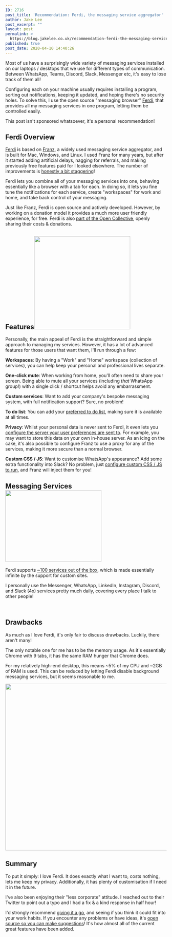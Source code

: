 ```yaml
---
ID: 2716
post_title: 'Recommendation: Ferdi, the messaging service aggregator'
author: Jake Lee
post_excerpt: ""
layout: post
permalink: >
  https://blog.jakelee.co.uk/recommendation-ferdi-the-messaging-service-aggregator/
published: true
post_date: 2020-04-10 14:40:26
---
```

Most of us have a surprisingly wide variety of messaging services installed on our laptops / desktops that we use for different types of communication. Between WhatsApp, Teams, Discord, Slack, Messenger etc, it's easy to lose track of them all!

Configuring each on your machine usually requires installing a program, sorting out notifications, keeping it updated, and hoping there's no security holes. To solve this, I use the open source "messaging browser" <a href="https://getferdi.com/" target="_blank" rel="noopener noreferrer">Ferdi</a>, that provides all my messaging services in one program, letting them be controlled easily.

This post isn't sponsored whatsoever, it's a personal recommendation!

<!--more-->
<h2>Ferdi Overview</h2>
<a href="https://getferdi.com/" target="_blank" rel="noopener noreferrer">Ferdi</a> is based on <a href="https://meetfranz.com/changelog" target="_blank" rel="noopener noreferrer">Franz</a>, a widely used messaging service aggregator, and is built for Mac, Windows, and Linux. I used Franz for many years, but after it started adding artificial delays, nagging for referrals, and making previously free features paid for I looked elsewhere. The number of improvements is <a href="https://i.imgur.com/8LnQlT4.png" target="_blank" rel="noopener noreferrer">honestly a bit staggering</a>!

Ferdi lets you combine all of your messaging services into one, behaving essentially like a browser with a tab for each. In doing so, it lets you fine tune the notifications for each service, create "workspaces" for work and home, and take back control of your messaging.

Just like Franz, Ferdi is open source and actively developed. However, by working on a donation model it provides a much more user friendly experience, for free. Ferdi is also <a href="https://opencollective.com/getferdi#section-budget" target="_blank" rel="noopener noreferrer">part of the Open Collective</a>, openly sharing their costs &amp; donations.
<h2>Features<a href="https://blog.jakelee.co.uk/wp-content/uploads/2020/04/feature-more-7eb58f3387e6287ed50def73d5960fb1.png"><img class="alignright size-medium wp-image-2727" src="https://blog.jakelee.co.uk/wp-content/uploads/2020/04/feature-more-7eb58f3387e6287ed50def73d5960fb1-300x290.png" alt="" width="300" height="290" /></a></h2>
Personally, the main appeal of Ferdi is the straightforward and simple approach to managing my services. However, it has a lot of advanced features for those users that want them, I'll run through a few:

<strong>Workspaces</strong>: By having a "Work" and "Home" workspace (collection of services), you can help keep your personal and professional lives separate.

<strong>One-click mute</strong>: When working from home, you'll often need to share your screen. Being able to mute all your services (including <em>that</em> WhatsApp group!) with a single click / shortcut helps avoid any embarrassment.

<strong>Custom services</strong>: Want to add your company's bespoke messaging system, with full notification support? Sure, no problem!

<strong>To do list</strong>: You can add your <a href="https://github.com/getferdi/ferdi/wiki/Custom-Todo" target="_blank" rel="noopener noreferrer">preferred to do list</a>, making sure it is available at all times.

<strong>Privacy</strong>: Whilst your personal data is never sent to Ferdi, it even lets you <a href="https://github.com/getferdi/ferdi/wiki/Custom-Server" target="_blank" rel="noopener noreferrer">configure the server your user preferences are sent to</a>. For example, you may want to store this data on your own in-house server. As an icing on the cake, it's also possible to configure Franz to use a proxy for any of the services, making it more secure than a normal browser.

<strong>Custom CSS / JS</strong>: Want to customise WhatsApp's appearance? Add some extra functionality into Slack? No problem, just <a href="https://github.com/getferdi/ferdi/wiki/Using-user.css-and-user.js" target="_blank" rel="noopener noreferrer">configure custom CSS / JS to run</a>, and Franz will inject them for you!
<h2>Messaging Services<a href="https://blog.jakelee.co.uk/wp-content/uploads/2020/04/feature-services-16b7e22f326a510c5c78b9b8c177386d-1.png"><img class="alignright size-medium wp-image-2726" src="https://blog.jakelee.co.uk/wp-content/uploads/2020/04/feature-services-16b7e22f326a510c5c78b9b8c177386d-1-300x223.png" alt="" width="300" height="223" /></a></h2>
Ferdi supports <a href="https://getferdi.com/services/" target="_blank" rel="noopener noreferrer">~100 services out of the box</a>, which is made essentially infinite by the support for custom sites.

I personally use the Messenger, WhatsApp, LinkedIn, Instagram, Discord, and Slack (4x) services pretty much daily, covering every place I talk to other people!

&nbsp;
<h2>Drawbacks</h2>
As much as I love Ferdi, it's only fair to discuss drawbacks. Luckily, there aren't many!

The only notable one for me has to be the memory usage. As it's essentially Chrome with 9 tabs, it has the same RAM hunger that Chrome does.

For my relatively high-end desktop, this means ~5% of my CPU and ~2GB of RAM is used. This can be reduced by letting Ferdi disable background messaging services, but it seems reasonable to me.

<a href="https://blog.jakelee.co.uk/wp-content/uploads/2020/04/jR0U7Gz.png"><img class="aligncenter size-full wp-image-2720" src="https://blog.jakelee.co.uk/wp-content/uploads/2020/04/jR0U7Gz.png" alt="" width="683" height="519" /></a>
<h2>Summary</h2>
To put it simply: I love Ferdi. It does exactly what I want to, costs nothing, lets me keep my privacy. Additionally, it has plenty of customisation if I need it in the future.

I've also been enjoying their "less corporate" attitude. I reached out to their Twitter to point out a typo and I had a fix &amp; a kind response in half hour!

I'd strongly recommend <a href="https://getferdi.com/" target="_blank" rel="noopener noreferrer">giving it a go</a>, and seeing if you think it could fit into your work habits. If you encounter any problems or have ideas, it's <a href="https://github.com/getferdi/ferdi/issues" target="_blank" rel="noopener noreferrer">open source so you can make suggestions</a>! It's how almost all of the current great features have been added.

&nbsp;